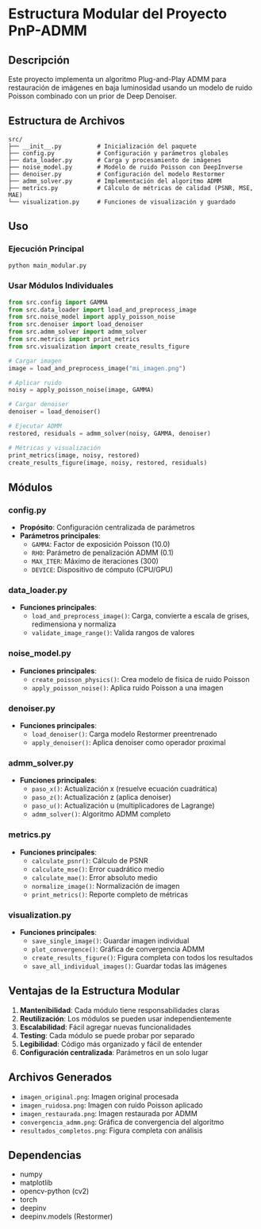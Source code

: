 # Estructura Modular del Proyecto PnP-ADMM

## Descripción
Este proyecto implementa un algoritmo Plug-and-Play ADMM para restauración de imágenes en baja luminosidad usando un modelo de ruido Poisson combinado con un prior de Deep Denoiser.

## Estructura de Archivos

```
src/
├── __init__.py          # Inicialización del paquete
├── config.py            # Configuración y parámetros globales
├── data_loader.py       # Carga y procesamiento de imágenes
├── noise_model.py       # Modelo de ruido Poisson con DeepInverse
├── denoiser.py          # Configuración del modelo Restormer
├── admm_solver.py       # Implementación del algoritmo ADMM
├── metrics.py           # Cálculo de métricas de calidad (PSNR, MSE, MAE)
└── visualization.py     # Funciones de visualización y guardado
```

## Uso

### Ejecución Principal
```bash
python main_modular.py
```

### Usar Módulos Individuales
```python
from src.config import GAMMA
from src.data_loader import load_and_preprocess_image
from src.noise_model import apply_poisson_noise
from src.denoiser import load_denoiser
from src.admm_solver import admm_solver
from src.metrics import print_metrics
from src.visualization import create_results_figure

# Cargar imagen
image = load_and_preprocess_image("mi_imagen.png")

# Aplicar ruido
noisy = apply_poisson_noise(image, GAMMA)

# Cargar denoiser
denoiser = load_denoiser()

# Ejecutar ADMM
restored, residuals = admm_solver(noisy, GAMMA, denoiser)

# Métricas y visualización
print_metrics(image, noisy, restored)
create_results_figure(image, noisy, restored, residuals)
```

## Módulos

### config.py
- **Propósito**: Configuración centralizada de parámetros
- **Parámetros principales**:
  - `GAMMA`: Factor de exposición Poisson (10.0)
  - `RHO`: Parámetro de penalización ADMM (0.1)
  - `MAX_ITER`: Máximo de iteraciones (300)
  - `DEVICE`: Dispositivo de cómputo (CPU/GPU)

### data_loader.py
- **Funciones principales**:
  - `load_and_preprocess_image()`: Carga, convierte a escala de grises, redimensiona y normaliza
  - `validate_image_range()`: Valida rangos de valores

### noise_model.py
- **Funciones principales**:
  - `create_poisson_physics()`: Crea modelo de física de ruido Poisson
  - `apply_poisson_noise()`: Aplica ruido Poisson a una imagen

### denoiser.py
- **Funciones principales**:
  - `load_denoiser()`: Carga modelo Restormer preentrenado
  - `apply_denoiser()`: Aplica denoiser como operador proximal

### admm_solver.py
- **Funciones principales**:
  - `paso_x()`: Actualización x (resuelve ecuación cuadrática)
  - `paso_z()`: Actualización z (aplica denoiser)
  - `paso_u()`: Actualización u (multiplicadores de Lagrange)
  - `admm_solver()`: Algoritmo ADMM completo

### metrics.py
- **Funciones principales**:
  - `calculate_psnr()`: Cálculo de PSNR
  - `calculate_mse()`: Error cuadrático medio
  - `calculate_mae()`: Error absoluto medio
  - `normalize_image()`: Normalización de imagen
  - `print_metrics()`: Reporte completo de métricas

### visualization.py
- **Funciones principales**:
  - `save_single_image()`: Guardar imagen individual
  - `plot_convergence()`: Gráfica de convergencia ADMM
  - `create_results_figure()`: Figura completa con todos los resultados
  - `save_all_individual_images()`: Guardar todas las imágenes

## Ventajas de la Estructura Modular

1. **Mantenibilidad**: Cada módulo tiene responsabilidades claras
2. **Reutilización**: Los módulos se pueden usar independientemente
3. **Escalabilidad**: Fácil agregar nuevas funcionalidades
4. **Testing**: Cada módulo se puede probar por separado
5. **Legibilidad**: Código más organizado y fácil de entender
6. **Configuración centralizada**: Parámetros en un solo lugar

## Archivos Generados

- `imagen_original.png`: Imagen original procesada
- `imagen_ruidosa.png`: Imagen con ruido Poisson aplicado
- `imagen_restaurada.png`: Imagen restaurada por ADMM
- `convergencia_admm.png`: Gráfica de convergencia del algoritmo
- `resultados_completos.png`: Figura completa con análisis

## Dependencias

- numpy
- matplotlib
- opencv-python (cv2)
- torch
- deepinv
- deepinv.models (Restormer)
